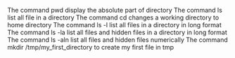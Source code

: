 The command pwd display the absolute part of directory
The command ls list all file in a directory
The command cd changes a working directory to home directory
The command ls -l list all files in a directory in long format
The command ls -la list all files and hidden files in a directory in long format
The command ls -aln list all files and hidden files numerically
The command mkdir /tmp/my_first_directory to create my first file in tmp
